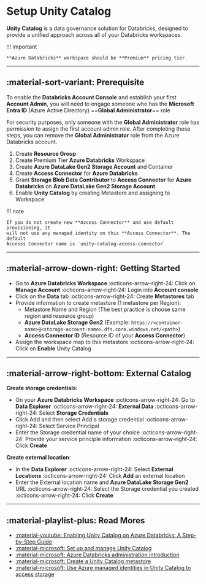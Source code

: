 # Setup Unity Catalog

**Unity Catalog** is a data governance solution for Databricks, designed to provide
a unified approach across all of your Databricks workspaces.

!!! important

    **Azure Databricks** workspace should be **Premium** pricing tier.

---

## :material-sort-variant: Prerequisite

To enable the **Databricks Account Console** and establish your first **Account
Admin**, you will need to engage someone who has the **Microsoft Entra ID** (Azure Active Directory)
==**Global Administrator**== role

For security purposes, only someone with the **Global Administrator** role has
permission to assign the first account admin role. After completing these steps,
you can remove the **Global Administrator** role from the Azure Databricks account.

1.  Create **Resource Group**
2.  Create Premium Tier **Azure Databricks** Workspace
3.  Create **Azure DataLake Gen2 Storage Account** and Container
4.  Create **Access Connector** for **Azure Databricks**
5.  Grant **Storage Blob Data Contributor** to **Access Connector** for **Azure Databricks** on **Azure DataLake Gen2 Storage Account**
6.  Enable **Unity Catalog** by creating Metastore and assigning to Workspace

!!! note

    If you do not create new **Access Connector** and use default provisioning, it
    will not use any managed identity on this **Access Connector**. The default
    Accesss Connector name is `unity-catalog-access-connector`

---

## :material-arrow-down-right: Getting Started

- Go to **Azure Databricks Workspace** :octicons-arrow-right-24: Click on **Manage Account**
  :octicons-arrow-right-24: Login into **Account console**
- Click on the **Data** tab :octicons-arrow-right-24: Create **Metastores** tab
- Provide information to create metastore (1 metastore per Region):
    - Metastore Name and Region (The best practice is choose same region and resource group)
    - **Azure DataLake Storage Gen2** (Example: `https://<container-name>@<storage-account-name>.dfs.core.windows.net/<path>`)
    - **Access Connector ID** (Resource ID of your **Access Connector**)
- Assign the workspace map to this metastore :octicons-arrow-right-24: Click on **Enable** Unity Catalog

---

## :material-arrow-right-bottom: External Catalog

**Create storage credentials**:

- On your **Azure Databricks Workspace** :octicons-arrow-right-24: Go to **Data Explorer**
  :octicons-arrow-right-24: **External Data** :octicons-arrow-right-24: Select **Storage Credentials**
- Click Add and then select Add a storage credential :octicons-arrow-right-24: Select Service Principal
- Enter the Storage credential name of your choice :octicons-arrow-right-24: Provide
  your service principle information :octicons-arrow-right-24: Click **Create**

**Create external location**:

- In the **Data Explorer** :octicons-arrow-right-24: Select **External Locations**
  :octicons-arrow-right-24: Click **Add** an external location
- Enter the External location name and **Azure DataLake Storage Gen2** URL :octicons-arrow-right-24:
  Select the Storage credential you created :octicons-arrow-right-24: Click **Create**

---

## :material-playlist-plus: Read Mores

- [:material-youtube: Enabling Unity Catalog on Azure Databricks: A Step-by-Step Guide](https://www.youtube.com/watch?v=f6Acij4hPqA)
- [:material-microsoft: Set up and manage Unity Catalog](https://learn.microsoft.com/en-us/azure/databricks/data-governance/unity-catalog/get-started)
- [:material-microsoft: Azure Databricks administration introduction](https://learn.microsoft.com/en-us/azure/databricks/admin/)
- [:material-microsoft: Create a Unity Catalog metastore](https://learn.microsoft.com/en-us/azure/databricks/data-governance/unity-catalog/create-metastore)
- [:material-microsoft: Use Azure managed identities in Unity Catalog to access storage](https://learn.microsoft.com/en-us/azure/databricks/data-governance/unity-catalog/azure-managed-identities)

